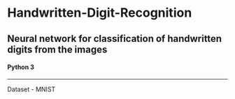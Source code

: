 # Handwritten-Digit-Recognition

## Neural network for classification of handwritten digits from the images 

#### Python 3
----------------------------------------------------------------------------------------------------------------------------------------------------------
Dataset - MNIST
